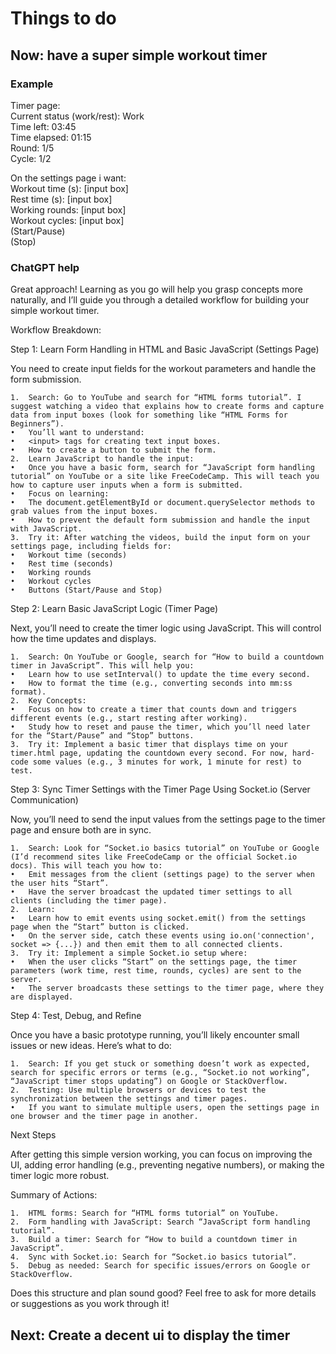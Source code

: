 # Things to do
## Now: have a super simple workout timer
### Example
Timer page:\
Current status (work/rest): Work\
Time left:                  03:45\
Time elapsed: 				01:15\
Round:						1/5\
Cycle:						1/2

On the settings page i want:\
Workout time (s):   [input box]\
Rest time (s):		[input box]\
Working rounds:		[input box]\
Workout cycles:		[input box]\
(Start/Pause)\
(Stop)

### ChatGPT help
Great approach! Learning as you go will help you grasp concepts more naturally, and I’ll guide you through a detailed workflow for building your simple workout timer.

Workflow Breakdown:

Step 1: Learn Form Handling in HTML and Basic JavaScript (Settings Page)

You need to create input fields for the workout parameters and handle the form submission.

	1.	Search: Go to YouTube and search for “HTML forms tutorial”. I suggest watching a video that explains how to create forms and capture data from input boxes (look for something like “HTML Forms for Beginners”).
	•	You’ll want to understand:
	•	<input> tags for creating text input boxes.
	•	How to create a button to submit the form.
	2.	Learn JavaScript to handle the input:
	•	Once you have a basic form, search for “JavaScript form handling tutorial” on YouTube or a site like FreeCodeCamp. This will teach you how to capture user inputs when a form is submitted.
	•	Focus on learning:
	•	The document.getElementById or document.querySelector methods to grab values from the input boxes.
	•	How to prevent the default form submission and handle the input with JavaScript.
	3.	Try it: After watching the videos, build the input form on your settings page, including fields for:
	•	Workout time (seconds)
	•	Rest time (seconds)
	•	Working rounds
	•	Workout cycles
	•	Buttons (Start/Pause and Stop)

Step 2: Learn Basic JavaScript Logic (Timer Page)

Next, you’ll need to create the timer logic using JavaScript. This will control how the time updates and displays.

	1.	Search: On YouTube or Google, search for “How to build a countdown timer in JavaScript”. This will help you:
	•	Learn how to use setInterval() to update the time every second.
	•	How to format the time (e.g., converting seconds into mm:ss format).
	2.	Key Concepts:
	•	Focus on how to create a timer that counts down and triggers different events (e.g., start resting after working).
	•	Study how to reset and pause the timer, which you’ll need later for the “Start/Pause” and “Stop” buttons.
	3.	Try it: Implement a basic timer that displays time on your timer.html page, updating the countdown every second. For now, hard-code some values (e.g., 3 minutes for work, 1 minute for rest) to test.

Step 3: Sync Timer Settings with the Timer Page Using Socket.io (Server Communication)

Now, you’ll need to send the input values from the settings page to the timer page and ensure both are in sync.

	1.	Search: Look for “Socket.io basics tutorial” on YouTube or Google (I’d recommend sites like FreeCodeCamp or the official Socket.io docs). This will teach you how to:
	•	Emit messages from the client (settings page) to the server when the user hits “Start”.
	•	Have the server broadcast the updated timer settings to all clients (including the timer page).
	2.	Learn:
	•	Learn how to emit events using socket.emit() from the settings page when the “Start” button is clicked.
	•	On the server side, catch these events using io.on('connection', socket => {...}) and then emit them to all connected clients.
	3.	Try it: Implement a simple Socket.io setup where:
	•	When the user clicks “Start” on the settings page, the timer parameters (work time, rest time, rounds, cycles) are sent to the server.
	•	The server broadcasts these settings to the timer page, where they are displayed.

Step 4: Test, Debug, and Refine

Once you have a basic prototype running, you’ll likely encounter small issues or new ideas. Here’s what to do:

	1.	Search: If you get stuck or something doesn’t work as expected, search for specific errors or terms (e.g., “Socket.io not working”, “JavaScript timer stops updating”) on Google or StackOverflow.
	2.	Testing: Use multiple browsers or devices to test the synchronization between the settings and timer pages.
	•	If you want to simulate multiple users, open the settings page in one browser and the timer page in another.

Next Steps

After getting this simple version working, you can focus on improving the UI, adding error handling (e.g., preventing negative numbers), or making the timer logic more robust.

Summary of Actions:

	1.	HTML forms: Search for “HTML forms tutorial” on YouTube.
	2.	Form handling with JavaScript: Search “JavaScript form handling tutorial”.
	3.	Build a timer: Search for “How to build a countdown timer in JavaScript”.
	4.	Sync with Socket.io: Search for “Socket.io basics tutorial”.
	5.	Debug as needed: Search for specific issues/errors on Google or StackOverflow.

Does this structure and plan sound good? Feel free to ask for more details or suggestions as you work through it!


## Next: Create a decent ui to display the timer
